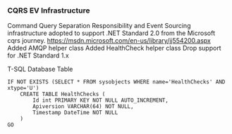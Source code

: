 ### CQRS EV Infrastructure

Command Query Separation Responsibility and Event Sourcing infrastructure adopted to support .NET Standard 2.0 from the Microsoft cqrs journey. https://msdn.microsoft.com/en-us/library/jj554200.aspx
Added AMQP helper class
Added HealthCheck helper class
Drop support for .NET Standard 1.x

T-SQL Database Table

```
IF NOT EXISTS (SELECT * FROM sysobjects WHERE name='HealthChecks' AND xtype='U')
    CREATE TABLE HealthChecks (
        Id int PRIMARY KEY NOT NULL AUTO_INCREMENT,
		Apiversion VARCHAR(64) NOT NULL,
		Timestamp DateTime NOT NULL
    )
GO

```